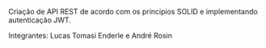 Criação de API REST de acordo com os principios SOLID e implementando autenticação JWT.

Integrantes: Lucas Tomasi Enderle e André Rosin

